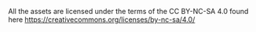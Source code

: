 All the assets are licensed under the terms of the CC BY-NC-SA 4.0 found here
https://creativecommons.org/licenses/by-nc-sa/4.0/
